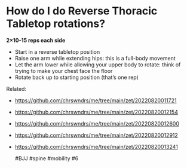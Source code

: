 # How do I do Reverse Thoracic Tabletop rotations?

**2×10-15 reps each side**
- Start in a reverse tabletop position
- Raise one arm while extending hips: this is a full-body movement
- Let the arm lower while allowing your upper body to rotate: think of trying to make your chest face the floor
- Rotate back up to starting position (that’s one rep)

Related:
 - https://github.com/chrswndrs/me/tree/main/zet/20220820011721
 - https://github.com/chrswndrs/me/tree/main/zet/20220820012154
 - https://github.com/chrswndrs/me/tree/main/zet/20220820012600
 - https://github.com/chrswndrs/me/tree/main/zet/20220820012912
 - https://github.com/chrswndrs/me/tree/main/zet/20220820013241

    #BJJ #spine #mobility #6
